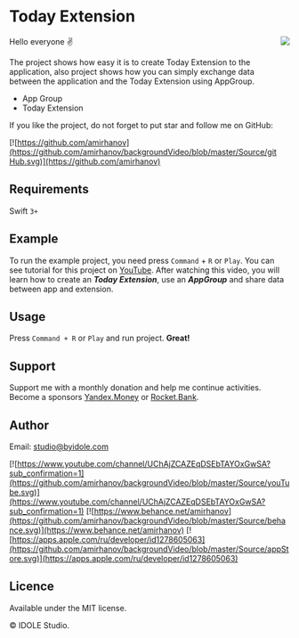 # Today Extension

<img align="right" src="https://github.com/amirhanov/todayExtension/blob/master/Source/gif.gif" height="250"/>

Hello everyone ✌️ 

The project shows how easy it is to create Today Extension to the application, also project shows how you can simply exchange data between the application and the Today Extension using AppGroup.
- App Group
- Today Extension

If you like the project, do not forget to put star and follow me on GitHub:

[![https://github.com/amirhanov](https://github.com/amirhanov/backgroundVideo/blob/master/Source/gitHub.svg)](https://github.com/amirhanov)

## Requirements

Swift `3+`

## Example

To run the example project, you need press `Command` + `R` or `Play`. You can see tutorial for this project on [YouTube](https://youtu.be/eVBg6xkwGHo). After watching this video, you will learn how to create an ***Today Extension***, use an ***AppGroup*** and share data between app and extension.

## Usage

Press `Command + R` or `Play` and run project. **Great!**

## Support

Support me with a monthly donation and help me continue activities. Become a sponsors [Yandex.Money](http://bit.ly/2HivTkw) or [Rocket.Bank](http://bit.ly/2TsB8ov).

## Author

Email: studio@byidole.com

[![https://www.youtube.com/channel/UChAjZCAZEqDSEbTAYOxGwSA?sub_confirmation=1](https://github.com/amirhanov/backgroundVideo/blob/master/Source/youTube.svg)](https://www.youtube.com/channel/UChAjZCAZEqDSEbTAYOxGwSA?sub_confirmation=1) 
[![https://www.behance.net/amirhanov](https://github.com/amirhanov/backgroundVideo/blob/master/Source/behance.svg)](https://www.behance.net/amirhanov)
[![https://apps.apple.com/ru/developer/id1278605063](https://github.com/amirhanov/backgroundVideo/blob/master/Source/appStore.svg)](https://apps.apple.com/ru/developer/id1278605063)

## Licence

Available under the MIT license.

© IDOLE Studio.